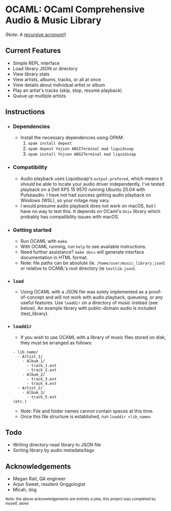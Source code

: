 # OCAML: OCaml Comprehensive Audio & Music Library
(Note: A [recursive acronym!](https://en.wikipedia.org/wiki/Recursive_acronym))
## Current Features
- Simple REPL interface
- Load library JSON or directory
- View library stats
- View artists, albums, tracks, or all at once
- View details about individual artist or album
- Play an artist's tracks (skip, stop, resume playback)
- Queue up multiple artists
## Instructions
- ### Dependencies
  - Install the necessary dependencies using OPAM:
    1. `opam install depext`
    2. `opam depext Yojson ANSITerminal mad liquidsoap`
    3. `opam install Yojson ANSITerminal mad liquidsoap`
- ### Compatibility
  - Audio playback uses Liquidsoap's `output.prefered`, which means it *should* be able to locate your audio driver independently. I've tested playback on a Dell XPS 15 9570 running Ubuntu 20.04 with Pulseaudio. I have not had success getting audio playback on Windows (WSL), so your milage may vary.
  - I would presume audio playback does not work on macOS, but I have no way to test this. It depends on OCaml's `Unix` library which probably has compatibility issues with macOS.
- ### Getting started
  - Run OCAML with `make`.
  - With OCAML running, run `help` to see available instructions.
  - Need further assistance? `make docs` will generate interface documentation in HTML format.
  - Note: file paths can be absolute (ie. `/home/user/music_library.json`) or relative to OCAML's root directory (ie `testlib.json`).
- ### `load`
  - Using OCAML with a JSON file was solely implemented as a proof-of-concept and will not work with audio playback, queueing, or any useful features. Use `loaddir` on a directory of music instead (see below). An example library with public-domain audio is included (test_library).
- ### `loaddir`
  - If you wish to use OCAML with a library of music files stored on disk, they must be arranged as follows:
  ```
  - lib_name/
    - Artist_1/
      - Album_1/
        - track_1.ext
        - track_2.ext
      - Album_2/
        - track_3.ext
        - track_4.ext
    - Artist_2/
      - Album_3/
        - track_5.ext
  (etc.)
  ```
  - *Note*: File and folder names cannot contain spaces at this time.
  - Once this file structure is established, run `loaddir <lib_name>`
## Todo
- Writing directory-read library to JSON file
- Sorting library by audio metadata/tags
## Acknowledgements
- Megan Rait, QA engineer
- Arjun Sweet, resident Griggologist
- Micah, dog

<sup>Note: the above acknowledgements are entirely a joke, this project was completed by myself, alone</sup>